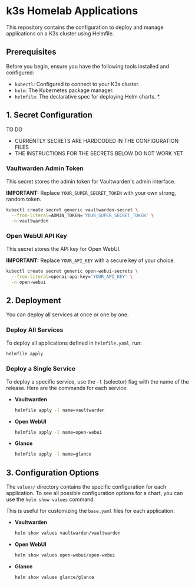 # k3s Homelab Applications

This repository contains the configuration to deploy and manage applications on a K3s cluster using Helmfile.

## Prerequisites

Before you begin, ensure you have the following tools installed and configured:

*   `kubectl`: Configured to connect to your K3s cluster.
*   `helm`: The Kubernetes package manager.
*   `helmfile`: The declarative spec for deploying Helm charts.
*.  

## 1. Secret Configuration

TO DO 
 - CURRENTLY SECRETS ARE HARDCODED IN THE CONFIGURATION FILES
 - THE INSTRUCTIONS FOR THE SECRETS BELOW DO NOT WORK YET

### Vaultwarden Admin Token

This secret stores the admin token for Vaultwarden's admin interface.

**IMPORTANT:** Replace `YOUR_SUPER_SECRET_TOKEN` with your own strong, random token.

```bash
kubectl create secret generic vaultwarden-secret \
  --from-literal=ADMIN_TOKEN='YOUR_SUPER_SECRET_TOKEN' \
  -n vaultwarden
```

### Open WebUI API Key

This secret stores the API key for Open WebUI.

**IMPORTANT:** Replace `YOUR_API_KEY` with a secure key of your choice.

```bash
kubectl create secret generic open-webui-secrets \
  --from-literal=openai-api-key='YOUR_API_KEY' \
  -n open-webui
```

## 2. Deployment

You can deploy all services at once or one by one.

### Deploy All Services

To deploy all applications defined in `helmfile.yaml`, run:

```bash
helmfile apply
```

### Deploy a Single Service

To deploy a specific service, use the `-l` (selector) flag with the name of the release. Here are the commands for each service:

*   **Vaultwarden**
    ```bash
    helmfile apply -l name=vaultwarden
    ```

*   **Open WebUI**
    ```bash
    helmfile apply -l name=open-webui
    ```

*   **Glance**
    ```bash
    helmfile apply -l name=glance
    ```

## 3. Configuration Options

The `values/` directory contains the specific configuration for each application. To see all possible configuration options for a chart, you can use the `helm show values` command.

This is useful for customizing the `base.yaml` files for each application.

*   **Vaultwarden**
    ```bash
    helm show values vaultwarden/vaultwarden
    ```

*   **Open WebUI**
    ```bash
    helm show values open-webui/open-webui
    ```

*   **Glance**
    ```bash
    helm show values glance/glance
    ```